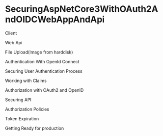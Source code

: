 # SecuringAspNetCore3WithOAuth2AndOIDCWebAppAndApi

Client

Web Api

File Upload(Image from harddisk)

Authentication With OpenId Connect

Securing User Authentication Process

Working with Claims

Authorization with OAuth2 and OpenID

Securing API

Authorization Policies

Token Expiration

Getting Ready for production
